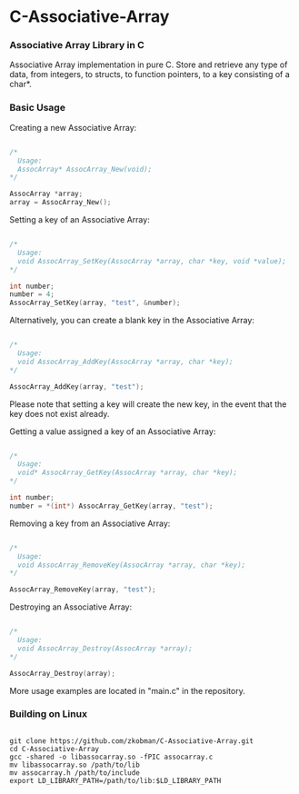 # C-Associative-Array

### Associative Array Library in C

Associative Array implementation in pure C.  Store and retrieve any type of data, from integers, to structs, to function pointers, to a key consisting of a char*.

### Basic Usage

Creating a new Associative Array:
```C

/*
  Usage:
  AssocArray* AssocArray_New(void);
*/

AssocArray *array;
array = AssocArray_New();

```

Setting a key of an Associative Array:
```C

/*
  Usage:
  void AssocArray_SetKey(AssocArray *array, char *key, void *value);
*/

int number;
number = 4;
AssocArray_SetKey(array, "test", &number);

```

Alternatively, you can create a blank key in the Associative Array:
```C

/*
  Usage:
  void AssocArray_AddKey(AssocArray *array, char *key);
*/

AssocArray_AddKey(array, "test");

```
Please note that setting a key will create the new key, in the event that the key does not exist already.


Getting a value assigned a key of an Associative Array:
```C

/*
  Usage:
  void* AssocArray_GetKey(AssocArray *array, char *key);
*/

int number;
number = *(int*) AssocArray_GetKey(array, "test");

```

Removing a key from an Associative Array:
```C

/*
  Usage:
  void AssocArray_RemoveKey(AssocArray *array, char *key);
*/

AssocArray_RemoveKey(array, "test");

```

Destroying an Associative Array:
```C

/*
  Usage:
  void AssocArray_Destroy(AssocArray *array);
*/

AssocArray_Destroy(array);

```

More usage examples are located in "main.c" in the repository.

### Building on Linux
```

git clone https://github.com/zkobman/C-Associative-Array.git
cd C-Associative-Array
gcc -shared -o libassocarray.so -fPIC assocarray.c
mv libassocarray.so /path/to/lib
mv assocarray.h /path/to/include
export LD_LIBRARY_PATH=/path/to/lib:$LD_LIBRARY_PATH

```
